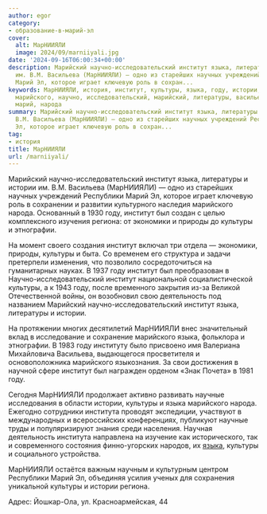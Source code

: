 ```yaml
---
author: egor
category:
- образование-в-марий-эл
cover:
  alt: МарНИИЯЛИ
  image: 2024/09/marniiyali.jpg
date: '2024-09-16T06:00:34+00:00'
description: Марийский научно-исследовательский институт языка, литературы и истории
  им. В.М. Васильева (МарНИИЯЛИ) — одно из старейших научных учреждений Республики
  Марий Эл, которое играет ключевую роль в сохран...
keywords: МарНИИЯЛИ, история, институт, культуры, языка, году, истории, марниияли,
  марийского, научно, исследовательский, марийский, литературы, васильева, республики,
  марий, народа
summary: Марийский научно-исследовательский институт языка, литературы и истории им.
  В.М. Васильева (МарНИИЯЛИ) — одно из старейших научных учреждений Республики Марий
  Эл, которое играет ключевую роль в сохран...
tag:
- история
title: МарНИИЯЛИ
url: /marniiyali/
---
```


Марийский научно-исследовательский институт языка, литературы и истории им. В.М. Васильева (МарНИИЯЛИ) — одно из старейших научных учреждений Республики Марий Эл, которое играет ключевую роль в сохранении и развитии культурного наследия марийского народа. Основанный в 1930 году, институт был создан с целью комплексного изучения региона: от экономики и природы до культуры и этнографии.

На момент своего создания институт включал три отдела — экономики, природы, культуры и быта. Со временем его структура и задачи претерпели изменения, что позволило сосредоточиться на гуманитарных науках. В 1937 году институт был преобразован в Научно-исследовательский институт национальной социалистической культуры, а к 1943 году, после временного закрытия из-за Великой Отечественной войны, он возобновил свою деятельность под названием Марийский научно-исследовательский институт языка, литературы и истории.

На протяжении многих десятилетий МарНИИЯЛИ внес значительный вклад в исследование и сохранение марийского языка, фольклора и этнографии. В 1983 году институту было присвоено имя Валериана Михайловича Васильева, выдающегося просветителя и основоположника марийского языкознания. За свои достижения в научной сфере институт был награжден орденом «Знак Почета» в 1981 году.

Сегодня МарНИИЯЛИ продолжает активно развивать научные исследования в области истории, культуры и языка марийского народа. Ежегодно сотрудники института проводят экспедиции, участвуют в международных и всероссийских конференциях, публикуют научные труды и популяризируют знания среди населения. Научная деятельность института направлена на изучение как исторического, так и современного состояния финно-угорских народов, их [языка](/mari_language/), культуры и социального устройства.

МарНИИЯЛИ остаётся важным научным и культурным центром Республики Марий Эл, объединяя усилия ученых для сохранения уникальной культуры и истории региона.

Адрес: Йошкар-Ола, ул. Красноармейская, 44